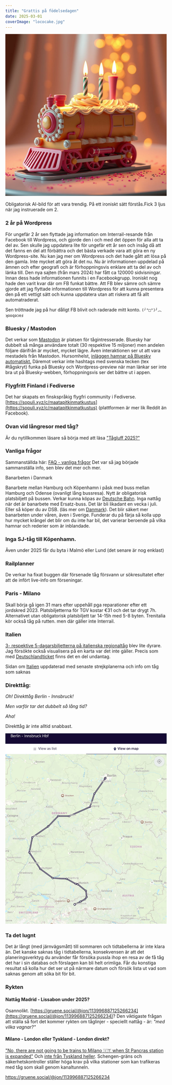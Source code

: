 ```yaml
---
title: "Grattis på födelsedagen"
date: 2025-03-01
coverImage: "lococake.jpg"
---
```


 

![](images/grattis-pa-fodelsedagen_1.jpg?w=1024)

<figcaption>

Obligatorisk AI-bild för att vara trendig. På ett ironiskt sätt förstås.Fick 3 ljus när jag instruerade om 2.

</figcaption>

 

### 2 år på Wordpress

För ungefär 2 år sen flyttade jag information om Interrail-resande från Facebook till Wordpress, och gjorde den i och med det öppen för alla att ta del av. Sen skulle jag uppdatera lite för ungefär ett år sen och insåg då att det fanns en del att förbättra och det bästa verkade vara att göra en ny Wordpress-site. Nu kan jag mer om Wordpress och det hade gått att lösa på den gamla. Inte mycket att göra åt det nu. Nu är informationen uppdelad på ämnen och efter geografi och är förhoppningsvis enklare att ta del av och länka till. Den nya sajten (från mars 2024) har fått ca 120000 sidvisningar. Innan dess hade informationen funnits i en Facebookgrupp. Ironiskt nog hade den varit kvar där om FB funkat bättre. Att FB blev sämre och sämre gjorde att jag flyttade informationen till Wordpress för att kunna presentera den på ett vettigt sätt och kunna uppdatera utan att riskera att få allt automatraderat.

Sen tröttnade jag på hur dåligt FB blivit och raderade mitt konto. `(╯°□°)╯︵ ʞooqǝɔɐℲ`

### Bluesky / Mastodon

Det verkar som [Mastodon](https://mastodonsweden.se/@interrailinfosvenska) är platsen för tågintresserade. Bluesky har dubbelt så många användare totalt (30 respektive 15 miljoner) men andelen följare därifrån är mycket, mycket lägre. Även interaktionen ser ut att vara mestadels från Mastodon. Hursomhelst, [inläggen hamnar på Bluesky automatiskt.](https://bsky.app/profile/interrailinfosvenska.mastodonsweden.se.ap.brid.gy) Däremot verkar inte hashtags med svenska tecken (tex #tågskryt) funka på Bluesky och Wordpress-preview när man länkar ser inte bra ut på Bluesky-webben, förhoppningsvis ser det bättre ut i appen.

### Flygfritt Finland i Fediverse

Det har skapats en finskspråkig flygfri community i Fediverse.[https://sopuli.xyz/c/maatapitkinmatkustus](https://sopuli.xyz/c/maatapitkinmatkustus) (plattformen är mer lik Reddit än Facebook).

### Ovan vid långresor med tåg?

Är du nytillkommen läsare så börja med att läsa ["Tågluff 2025?"](https://www.trainfo.eu/2025/01/19/tagluff-2025/)

### Vanliga frågor

Sammanställda här: [FAQ - vanliga frågor](https://www.trainfo.eu/faq-vanliga-fragor/) Det var så jag började sammanställa info, sen blev det mer och mer.

Banarbeten i Danmark

Banarbete mellan Hamburg och Köpenhamn i påsk med buss mellan Hamburg och Odense (ovanligt lång bussresa). Nytt är obligatorisk platsbiljett på bussen. Verkar kunna köpas av [Deutsche Bahn](https://www.trainfo.eu/platsbokning-med-db/). Inga nattåg när det är banarbete med Ersatz-buss. Det lär bli likadant en vecka i juli. Eller så köper du av DSB. (läs mer om [Danmark](https://www.trainfo.eu/danmark/)). Det blir säkert mer banarbeten under våren, även i Sverige. Funderar du på färja så kolla upp hur mycket krångel det blir om du inte har bil, det varierar beroende på vilka hamnar och rederier som är inblandade.

### Inga SJ-tåg till Köpenhamn.

Även under 2025 får du byta i Malmö eller Lund (det senare är nog enklast)

### Railplanner

De verkar ha fixat buggen där försenade tåg försvann ur sökresultatet efter att de infört live-info om förseningar.

### Paris - Milano

Skall börja gå igen 31 mars efter uppehåll pga reparationer efter ett jordskred 2023. Platsbiljetterna för TGV kostar €31 och det tar drygt 7h. Alternativet utan obligatorisk platsbiljett tar 14-15h med 5-8 byten. Trenitalia kör också tåg på rutten. men där gäller inte Interrail.

### Italien

[3- respektive 5-dagarsbiljetterna på italienska regionaltåg](https://www.trainfo.eu/italia-in-tour-3-5-dagarsbiljett-for-regionaltag/) blev lite dyrare. Jag försökte också visualisera på en karta var det inte gäller. Precis som med [Deutschlandticket](https://www.trainfo.eu/deutschland-ticket/) finns det en del undantag.

Sidan om [Italien](https://www.trainfo.eu/italien/) uppdaterad med senaste strejkplanerna och info om tåg som saknas

### Direkttåg:

_Oh! Direkttåg Berlin - Innsbruck!_

_Men varför tar det dubbelt så lång tid?_

<kollar kartvyn>

_Aha!_

Direkttåg är inte alltid snabbast.

![](images/grattis-pa-fodelsedagen_2.png?w=750)

### Ta det lugnt

Det är långt (med järnvägsmått) till sommaren och tidtabellerna är inte klara än. Det kanske saknas tåg i tidtabellerna, konsekvensen är att det planeringsverktyg du använder får försöka pussla ihop en resa av de få tåg det har i sin databas och förslagen kan bli helt orimliga. Får du konstiga resultat så kolla hur det ser ut på närmare datum och försök lista ut vad som saknas genom att söka bit för bit.

### Rykten

#### Nattåg Madrid - Lissabon under 2025?

Osannolikt. [https://gruene.social/@jon/113996887125266234](https://gruene.social/@jon/113996887125266234)? Den viktigaste frågan att ställa så fort det kommer rykten om tåglinjer - speciellt nattåg - är: _"med vilka vagnar?"_

#### Milano - London eller Tyskland - London direkt?

["No, there are not going to be trains to Milano 🇮🇹 when St Pancras station is expanded"](https://gruene.social/@jon/114041102922439484) Och [inte från Tyskland heller](https://gruene.social/@jon/114042299929672791). Schengen-gräns och säkerhetskontroller ställer höga krav på vilka stationer som kan trafikeras med tåg som skall genom kanaltunneln.

https://gruene.social/@jon/113996887125266234
